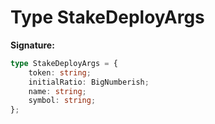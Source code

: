 
# Type StakeDeployArgs


<b>Signature:</b>

```typescript
type StakeDeployArgs = {
    token: string;
    initialRatio: BigNumberish;
    name: string;
    symbol: string;
};
```
